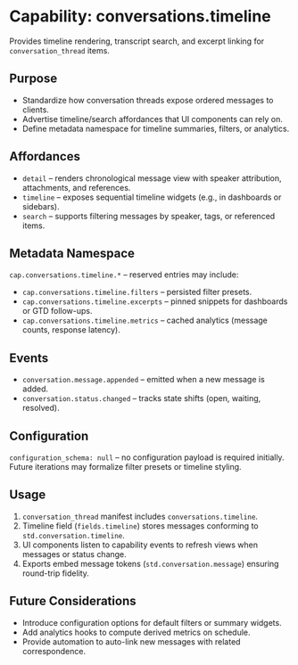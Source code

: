 # Capability: conversations.timeline

Provides timeline rendering, transcript search, and excerpt linking for `conversation_thread` items.

## Purpose
- Standardize how conversation threads expose ordered messages to clients.
- Advertise timeline/search affordances that UI components can rely on.
- Define metadata namespace for timeline summaries, filters, or analytics.

## Affordances
- `detail` – renders chronological message view with speaker attribution, attachments, and references.
- `timeline` – exposes sequential timeline widgets (e.g., in dashboards or sidebars).
- `search` – supports filtering messages by speaker, tags, or referenced items.

## Metadata Namespace
`cap.conversations.timeline.*` – reserved entries may include:
- `cap.conversations.timeline.filters` – persisted filter presets.
- `cap.conversations.timeline.excerpts` – pinned snippets for dashboards or GTD follow-ups.
- `cap.conversations.timeline.metrics` – cached analytics (message counts, response latency).

## Events
- `conversation.message.appended` – emitted when a new message is added.
- `conversation.status.changed` – tracks state shifts (open, waiting, resolved).

## Configuration
`configuration_schema: null` – no configuration payload is required initially. Future iterations may formalize filter presets or timeline styling.

## Usage
1. `conversation_thread` manifest includes `conversations.timeline`.
2. Timeline field (`fields.timeline`) stores messages conforming to `std.conversation.timeline`.
3. UI components listen to capability events to refresh views when messages or status change.
4. Exports embed message tokens (`std.conversation.message`) ensuring round-trip fidelity.

## Future Considerations
- Introduce configuration options for default filters or summary widgets.
- Add analytics hooks to compute derived metrics on schedule.
- Provide automation to auto-link new messages with related correspondence.
